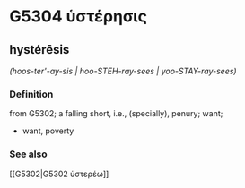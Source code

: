 # G5304 ὑστέρησις

## hystérēsis

_(hoos-ter'-ay-sis | hoo-STEH-ray-sees | yoo-STAY-ray-sees)_

### Definition

from G5302; a falling short, i.e., (specially), penury; want; 

- want, poverty

### See also

[[G5302|G5302 ὑστερέω]]
